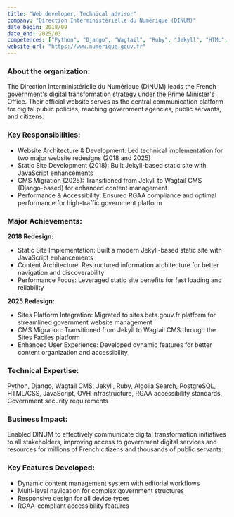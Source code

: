 ```yaml
---
title: "Web developer, Technical advisor"
company: "Direction Interministérielle du Numérique (DINUM)"
date_begin: 2018/09
date_end: 2025/03
competences: ["Python", "Django", "Wagtail", "Ruby", "Jekyll", "HTML", "CSS", "Algolia", "Javascript", "OVH", "Accessibility RGAA", "W3C", "Web application security", "web development", "Site migrations", "CMS architecture"]
website-url: "https://www.numerique.gouv.fr"
---
```



### About the organization:
The Direction Interministérielle du Numérique (DINUM) leads the French government's digital transformation strategy under the Prime Minister's Office. Their official website serves as the central communication platform for digital public policies, reaching government agencies, public servants, and citizens.

### Key Responsibilities:
- Website Architecture & Development: Led technical implementation for two major website redesigns (2018 and 2025)
- Static Site Development (2018): Built Jekyll-based static site with JavaScript enhancements
- CMS Migration (2025): Transitioned from Jekyll to Wagtail CMS (Django-based) for enhanced content management
- Performance & Accessibility: Ensured RGAA compliance and optimal performance for high-traffic government platform

### Major Achievements:

**2018 Redesign:**
- Static Site Implementation: Built a modern Jekyll-based static site with JavaScript enhancements
- Content Architecture: Restructured information architecture for better navigation and discoverability
- Performance Focus: Leveraged static site benefits for fast loading and reliability

**2025 Redesign:**
- Sites Platform Integration: Migrated to sites.beta.gouv.fr platform for streamlined government website management
- CMS Migration: Transitioned from Jekyll to Wagtail CMS through the Sites Faciles platform
- Enhanced User Experience: Developed dynamic features for better content organization and accessibility

### Technical Expertise:
Python, Django, Wagtail CMS, Jekyll, Ruby, Algolia Search, PostgreSQL, HTML/CSS, JavaScript, OVH infrastructure, RGAA accessibility standards, Government security requirements

### Business Impact:
Enabled DINUM to effectively communicate digital transformation initiatives to all stakeholders, improving access to government digital services and resources for millions of French citizens and thousands of public servants.

### Key Features Developed:
- Dynamic content management system with editorial workflows
- Multi-level navigation for complex government structures
- Responsive design for all device types
- RGAA-compliant accessibility features